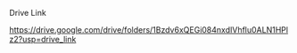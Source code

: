 Drive Link

https://drive.google.com/drive/folders/1Bzdv6xQEGi084nxdIVhflu0ALN1HPlz2?usp=drive_link
